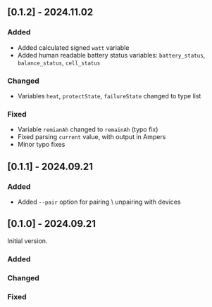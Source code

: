 ## [0.1.2] - 2024.11.02

### Added
- Added calculated signed `watt` variable
- Added human readable battery status variables: `battery_status`, `balance_status`, `cell_status`

### Changed
- Variables `heat`, `protectState`, `failureState` changed to type list

### Fixed
- Variable `remianAh` changed to `remainAh` (typo fix)
- Fixed parsing `current` value, with output in Ampers
- Minor typo fixes

## [0.1.1] - 2024.09.21

### Added
- Added `--pair` option for pairing \ unpairing with devices

## [0.1.0] - 2024.09.21
  
Initial version.

### Added
 
### Changed

### Fixed
